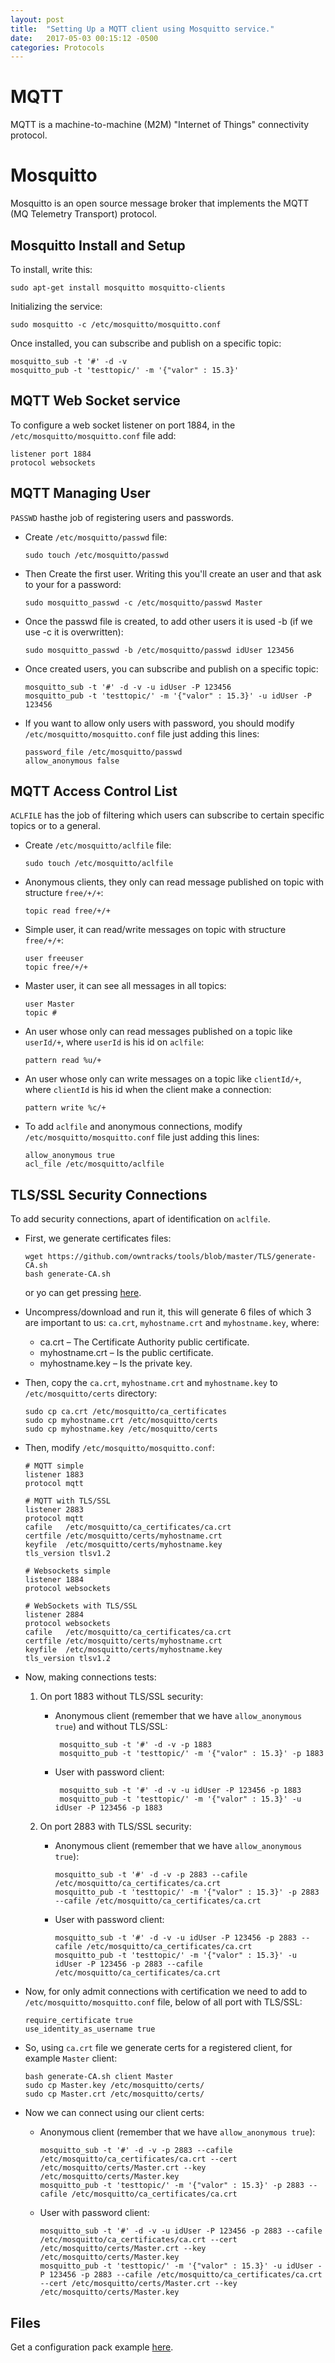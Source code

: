 ```yaml
---
layout: post
title:  "Setting Up a MQTT client using Mosquitto service."
date:   2017-05-03 00:15:12 -0500
categories: Protocols
---
```

# MQTT

MQTT is a machine-to-machine (M2M) "Internet of Things" connectivity protocol.

# Mosquitto

Mosquitto is an open source message broker that implements the MQTT (MQ Telemetry Transport) protocol.

## Mosquitto Install and Setup

To install, write this:

    sudo apt-get install mosquitto mosquitto-clients

Initializing the service:

    sudo mosquitto -c /etc/mosquitto/mosquitto.conf

Once installed, you can subscribe and publish on a specific topic:

    mosquitto_sub -t '#' -d -v
    mosquitto_pub -t 'testtopic/' -m '{"valor" : 15.3}'

## MQTT Web Socket service

To configure a web socket listener on port 1884, in the `/etc/mosquitto/mosquitto.conf` file add:

    listener port 1884
    protocol websockets

## MQTT Managing User

`PASSWD` hasthe job of registering users and passwords.

* Create `/etc/mosquitto/passwd` file:

      sudo touch /etc/mosquitto/passwd

* Then Create the first user. Writing this you'll create an user and that ask to your for a password:

      sudo mosquitto_passwd -c /etc/mosquitto/passwd Master

* Once the passwd file is created, to add other users it is used -b (if we use -c it is overwritten):

      sudo mosquitto_passwd -b /etc/mosquitto/passwd idUser 123456

* Once created users, you can subscribe and publish on a specific topic:

      mosquitto_sub -t '#' -d -v -u idUser -P 123456
      mosquitto_pub -t 'testtopic/' -m '{"valor" : 15.3}' -u idUser -P 123456

* If you want to allow only users with password, you should modify `/etc/mosquitto/mosquitto.conf` file just adding this lines:

      password_file /etc/mosquitto/passwd
      allow_anonymous false

## MQTT Access Control List

`ACLFILE` has the job of filtering which users can subscribe to certain specific topics or to a general.

* Create `/etc/mosquitto/aclfile` file:

      sudo touch /etc/mosquitto/aclfile

* Anonymous clients, they only can read message published on topic with structure `free/+/+`:

      topic read free/+/+

* Simple user, it can read/write messages on topic with structure `free/+/+`:

      user freeuser
      topic free/+/+

* Master user, it can see all messages in all topics:

      user Master
      topic #

* An user whose only can read messages published on a topic like `userId/+`, where `userId` is his id on `aclfile`:

      pattern read %u/+

* An user whose only can write messages on a topic like `clientId/+`, where `clientId` is his id when the client make a connection:

      pattern write %c/+

* To add `aclfile` and anonymous connections, modify `/etc/mosquitto/mosquitto.conf` file just adding this lines: 

      allow_anonymous true
      acl_file /etc/mosquitto/aclfile

## TLS/SSL Security Connections

To add security connections, apart of identification on `aclfile`.  
* First, we generate certificates files:

      wget https://github.com/owntracks/tools/blob/master/TLS/generate-CA.sh
      bash generate-CA.sh

  or yo can get pressing [here][CA-url].

* Uncompress/download and run it, this will generate 6 files of which 3 are important to us: `ca.crt`, `myhostname.crt` and `myhostname.key`, where:

    * ca.crt       – The Certificate Authority public certificate.
    * myhostname.crt – Is the public certificate.
    * myhostname.key – Is the private key.


* Then, copy the `ca.crt`, `myhostname.crt` and `myhostname.key` to `/etc/mosquitto/certs` directory:

      sudo cp ca.crt /etc/mosquitto/ca_certificates
      sudo cp myhostname.crt /etc/mosquitto/certs
      sudo cp myhostname.key /etc/mosquitto/certs

* Then, modify `/etc/mosquitto/mosquitto.conf`:

      # MQTT simple
      listener 1883
      protocol mqtt

      # MQTT with TLS/SSL
      listener 2883
      protocol mqtt
      cafile   /etc/mosquitto/ca_certificates/ca.crt
      certfile /etc/mosquitto/certs/myhostname.crt
      keyfile  /etc/mosquitto/certs/myhostname.key
      tls_version tlsv1.2

      # Websockets simple
      listener 1884
      protocol websockets

      # WebSockets with TLS/SSL
      listener 2884
      protocol websockets
      cafile   /etc/mosquitto/ca_certificates/ca.crt
      certfile /etc/mosquitto/certs/myhostname.crt
      keyfile  /etc/mosquitto/certs/myhostname.key
      tls_version tlsv1.2

* Now, making connections tests:

  1. On port 1883 without TLS/SSL security:

      * Anonymous client (remember that we have `allow_anonymous true`) and without TLS/SSL:

             mosquitto_sub -t '#' -d -v -p 1883
             mosquitto_pub -t 'testtopic/' -m '{"valor" : 15.3}' -p 1883

      * User with password client:

             mosquitto_sub -t '#' -d -v -u idUser -P 123456 -p 1883
             mosquitto_pub -t 'testtopic/' -m '{"valor" : 15.3}' -u idUser -P 123456 -p 1883

  2. On port 2883 with TLS/SSL security:

      * Anonymous client (remember that we have `allow_anonymous true`):

            mosquitto_sub -t '#' -d -v -p 2883 --cafile /etc/mosquitto/ca_certificates/ca.crt
            mosquitto_pub -t 'testtopic/' -m '{"valor" : 15.3}' -p 2883 --cafile /etc/mosquitto/ca_certificates/ca.crt

      * User with password client:
            
            mosquitto_sub -t '#' -d -v -u idUser -P 123456 -p 2883 --cafile /etc/mosquitto/ca_certificates/ca.crt
            mosquitto_pub -t 'testtopic/' -m '{"valor" : 15.3}' -u idUser -P 123456 -p 2883 --cafile /etc/mosquitto/ca_certificates/ca.crt

* Now, for only admit connections with certification we need to add to `/etc/mosquitto/mosquitto.conf` file, below of all port with TLS/SSL:

      require_certificate true
      use_identity_as_username true

* So, using `ca.crt` file we generate certs for a registered client, for example `Master` client:

      bash generate-CA.sh client Master
      sudo cp Master.key /etc/mosquitto/certs/
      sudo cp Master.crt /etc/mosquitto/certs/

* Now we can connect using our client certs:

    * Anonymous client (remember that we have `allow_anonymous true`):

          mosquitto_sub -t '#' -d -v -p 2883 --cafile /etc/mosquitto/ca_certificates/ca.crt --cert /etc/mosquitto/certs/Master.crt --key /etc/mosquitto/certs/Master.key
          mosquitto_pub -t 'testtopic/' -m '{"valor" : 15.3}' -p 2883 --cafile /etc/mosquitto/ca_certificates/ca.crt

    * User with password client:
          
          mosquitto_sub -t '#' -d -v -u idUser -P 123456 -p 2883 --cafile /etc/mosquitto/ca_certificates/ca.crt --cert /etc/mosquitto/certs/Master.crt --key /etc/mosquitto/certs/Master.key
          mosquitto_pub -t 'testtopic/' -m '{"valor" : 15.3}' -u idUser -P 123456 -p 2883 --cafile /etc/mosquitto/ca_certificates/ca.crt --cert /etc/mosquitto/certs/Master.crt --key /etc/mosquitto/certs/Master.key

## Files

Get a configuration pack example [here][example-url].


[CA-url]:       /files/generate-CA.zip
[example-url]:  /files/mosquitto-example.zip
